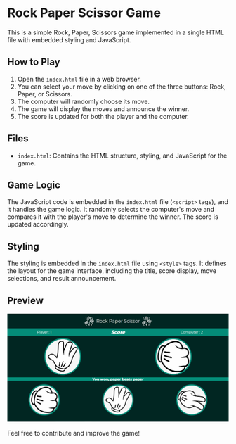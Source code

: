# Rock Paper Scissor Game

This is a simple Rock, Paper, Scissors game implemented in a single HTML file with embedded styling and JavaScript.

## How to Play

1. Open the `index.html` file in a web browser.
2. You can select your move by clicking on one of the three buttons: Rock, Paper, or Scissors.
3. The computer will randomly choose its move.
4. The game will display the moves and announce the winner.
5. The score is updated for both the player and the computer.

## Files

- `index.html`: Contains the HTML structure, styling, and JavaScript for the game.

## Game Logic

The JavaScript code is embedded in the `index.html` file (`<script>` tags), and it handles the game logic. It randomly selects the computer's move and compares it with the player's move to determine the winner. The score is updated accordingly.

## Styling

The styling is embedded in the `index.html` file using `<style>` tags. It defines the layout for the game interface, including the title, score display, move selections, and result announcement.

## Preview

![Rock Paper Scissor Game](https://github.com/SherAli2022000/RockPaperScissor/blob/main/preview.PNG)

Feel free to contribute and improve the game!

